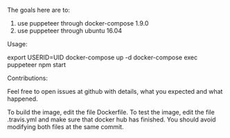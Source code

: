 The goals here are to:

1. use puppeteer through docker-compose 1.9.0
2. use puppeteer through ubuntu 16.04

Usage:

export USERID=UID
docker-compose up -d
docker-compose exec puppeteer npm start 

Contributions:

Feel free to open issues at github with details, what you expected and what happened.

To build the image, edit the file Dockerfile. To test the image, edit the file .travis.yml and make sure that docker hub has finished. You should avoid modifying both files at the same commit.
